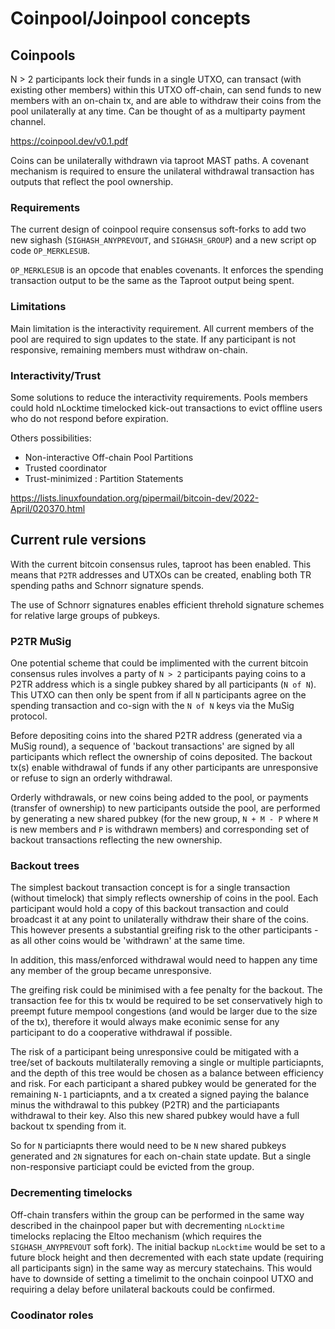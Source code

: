 # Coinpool/Joinpool concepts

## Coinpools

N > 2 participants lock their funds in a single UTXO, can transact (with existing other members) within this UTXO off-chain, can send funds to new members with an on-chain tx, and are able to withdraw their coins from the pool unilaterally at any time. Can be thought of as a multiparty payment channel. 

https://coinpool.dev/v0.1.pdf

Coins can be unilaterally withdrawn via taproot MAST paths. A covenant mechanism is required to ensure the unilateral withdrawal transaction has outputs that reflect the pool ownership.  

### Requirements

The current design of coinpool require consensus soft-forks to add two new sighash (`SIGHASH_ANYPREVOUT`, and `SIGHASH_GROUP`) and a new script op code `OP_MERKLESUB`. 

`OP_MERKLESUB` is an opcode that enables covenants. It enforces the spending transaction output to be the same as the Taproot output being spent. 

### Limitations

Main limitation is the interactivity requirement. All current members of the pool are required to sign updates to the state. If any participant is not responsive, remaining members must withdraw on-chain. 

### Interactivity/Trust

Some solutions to reduce the interactivity
requirements. Pools members could hold nLocktime timelocked kick-out transactions to evict offline
users who do not respond before expiration.

Others possibilities:

- Non-interactive Off-chain Pool Partitions
- Trusted coordinator
- Trust-minimized : Partition Statements

https://lists.linuxfoundation.org/pipermail/bitcoin-dev/2022-April/020370.html

## Current rule versions

With the current bitcoin consensus rules, taproot has been enabled. This means that `P2TR` addresses and UTXOs can be created, enabling both TR spending paths and Schnorr signature spends. 

The use of Schnorr signatures enables efficient threhold signature schemes for relative large groups of pubkeys. 

### P2TR MuSig

One potential scheme that could be implimented with the current bitcoin consensus rules involves a party of `N > 2` participants paying coins to a P2TR address which is a single pubkey shared by all participants (`N of N`). This UTXO can then only be spent from if all `N` participants agree on the spending transaction and co-sign with the `N of N` keys via the MuSig protocol. 

Before depositing coins into the shared P2TR address (generated via a MuSig round), a sequence of 'backout transactions' are signed by all participants which reflect the ownership of coins deposited. The backout tx(s) enable withdrawal of funds if any other participants are unresponsive or refuse to sign an orderly withdrawal. 

Orderly withdrawals, or new coins being added to the pool, or payments (transfer of ownership) to new participants outside the pool, are performed by generating a new shared pubkey (for the new group, `N + M - P` where `M` is new members and `P` is withdrawn members) and corresponding set of backout transactions reflecting the new ownership. 

### Backout trees

The simplest backout transaction concept is for a single transaction (without timelock) that simply reflects ownership of coins in the pool. Each participant would hold a copy of this backout transaction and could broadcast it at any point to unilaterally withdraw their share of the coins. This however presents a substantial greifing risk to the other participants - as all other coins would be 'withdrawn' at the same time. 

In addition, this mass/enforced withdrawal would need to happen any time any member of the group became unresponsive. 

The greifing risk could be minimised with a fee penalty for the backout. The transaction fee for this tx would be required to be set conservatively high to preempt future mempool congestions (and would be larger due to the size of the tx), therefore it would always make econimic sense for any participant to do a cooperative withdrawal if possible. 

The risk of a participant being unresponsive could be mitigated with a tree/set of backouts multilaterally removing a single or multiple particiapnts, and the depth of this tree would be chosen as a balance between efficiency and risk. For each participant a shared pubkey would be generated for the remaining `N-1` particiapnts, and a tx created a signed paying the balance minus the withdrawal to this pubkey (P2TR) and the particiapants withdrawal to their key. Also this new shared pubkey would have a full backout tx spending from it. 

So for `N` particiapnts there would need to be `N` new shared pubkeys generated and `2N` signatures for each on-chain state update. But a single non-responsive particiapt could be evicted from the group. 

### Decrementing timelocks

Off-chain transfers within the group can be performed in the same way described in the chainpool paper but with decrementing `nLocktime` timelocks replacing the Eltoo mechanism (which requires the `SIGHASH_ANYPREVOUT` soft fork). The initial backup `nLocktime` would be set to a future block height and then decremented with each state update (requiring all participants sign) in the same way as mercury statechains. This would have to downside of setting a timelimit to the onchain coinpool UTXO and requiring a delay before unilateral backouts could be confirmed. 

### Coodinator roles

